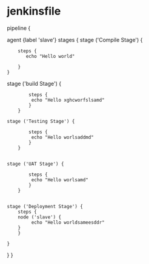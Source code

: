 # jenkinsfile
  pipeline {

agent {label 'slave'}
stages {
    stage ('Compile Stage') {

        steps {
           echo "Hello world"
            
        }
    }
 stage ('build Stage') {
        
            steps {
             echo "Hello xghcworfslsamd"
            }
        }	

    stage ('Testing Stage') {
        
            steps {
             echo "Hello worlsaddmd"
            }
        }
	
	
    stage ('UAT Stage') {
        
            steps {
             echo "Hello worlsamd"
            }
        }


    stage ('Deployment Stage') {
        steps {
	    node ('slave') {
             echo "Hello worldsameesddr"
	    }
        }
	    
    }
}
}
